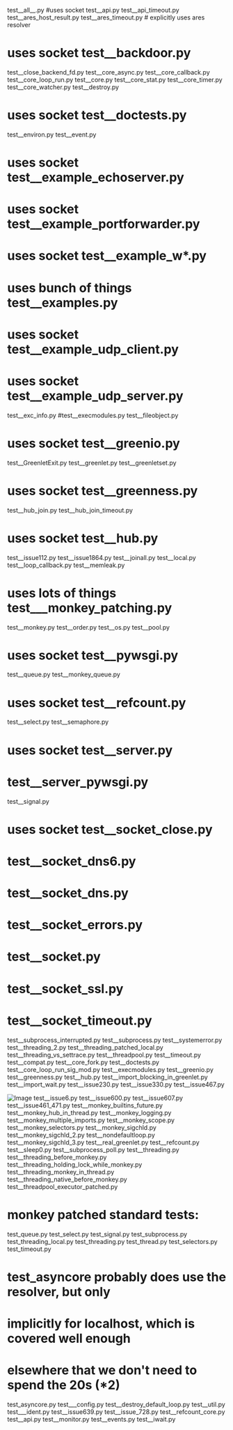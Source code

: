 test__all__.py
#uses socket test__api.py
test__api_timeout.py
test__ares_host_result.py
test__ares_timeout.py  # explicitly uses ares resolver
# uses socket test__backdoor.py
test__close_backend_fd.py
test__core_async.py
test__core_callback.py
test__core_loop_run.py
test__core.py
test__core_stat.py
test__core_timer.py
test__core_watcher.py
test__destroy.py
# uses socket test__doctests.py
test__environ.py
test__event.py
# uses socket test__example_echoserver.py
# uses socket test__example_portforwarder.py
# uses socket test__example_w*.py
# uses bunch of things test__examples.py
# uses socket test__example_udp_client.py
# uses socket test__example_udp_server.py
test__exc_info.py
#test__execmodules.py
test__fileobject.py
# uses socket test__greenio.py
test__GreenletExit.py
test__greenlet.py
test__greenletset.py
# uses socket test__greenness.py
test__hub_join.py
test__hub_join_timeout.py
# uses socket test__hub.py
test__issue112.py
test__issue1864.py
test__joinall.py
test__local.py
test__loop_callback.py
test__memleak.py
# uses lots of things test___monkey_patching.py
test__monkey.py
test__order.py
test__os.py
test__pool.py
# uses socket test__pywsgi.py
test__queue.py
test__monkey_queue.py
# uses socket test__refcount.py
test__select.py
test__semaphore.py
# uses socket test__server.py
# test__server_pywsgi.py
test__signal.py
# uses socket test__socket_close.py
# test__socket_dns6.py
# test__socket_dns.py
# test__socket_errors.py
# test__socket.py
# test__socket_ssl.py
# test__socket_timeout.py
test__subprocess_interrupted.py
test__subprocess.py
test__systemerror.py
test__threading_2.py
test__threading_patched_local.py
test__threading_vs_settrace.py
test__threadpool.py
test__timeout.py
test__compat.py
test__core_fork.py
test__doctests.py
test__core_loop_run_sig_mod.py
test__execmodules.py
test__greenio.py
test__greenness.py
test__hub.py
test__import_blocking_in_greenlet.py
test__import_wait.py
test__issue230.py
test__issue330.py
test__issue467.py

![Image](https://github.com/user-attachments/assets/d7419ec9-dc67-403f-bf28-8faea5f1f74f)
test__issue6.py
test__issue600.py
test__issue607.py
test__issue461_471.py
test__monkey_builtins_future.py
test__monkey_hub_in_thread.py
test__monkey_logging.py
test__monkey_multiple_imports.py
test__monkey_scope.py
test__monkey_selectors.py
test__monkey_sigchld.py
test__monkey_sigchld_2.py
test__nondefaultloop.py
test__monkey_sigchld_3.py
test__real_greenlet.py
test__refcount.py
test__sleep0.py
test__subprocess_poll.py
test__threading.py
test__threading_before_monkey.py
test__threading_holding_lock_while_monkey.py
test__threading_monkey_in_thread.py
test__threading_native_before_monkey.py
test__threadpool_executor_patched.py
# monkey patched standard tests:
test_queue.py
test_select.py
test_signal.py
test_subprocess.py
test_threading_local.py
test_threading.py
test_thread.py
test_selectors.py
test_timeout.py
# test_asyncore probably does use the resolver, but only
# implicitly for localhost, which is covered well enough
# elsewhere that we don't need to spend the 20s (*2)
test_asyncore.py
test___config.py
test__destroy_default_loop.py
test__util.py
test___ident.py
test__issue639.py
test__issue_728.py
test__refcount_core.py
test__api.py
test__monitor.py
test__events.py
test__iwait.py
